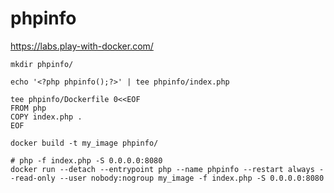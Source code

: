 # phpinfo

https://labs.play-with-docker.com/
```
mkdir phpinfo/
```
```
echo '<?php phpinfo();?>' | tee phpinfo/index.php
```
```
tee phpinfo/Dockerfile 0<<EOF
FROM php
COPY index.php .
EOF
```
```
docker build -t my_image phpinfo/
```
```
# php -f index.php -S 0.0.0.0:8080
docker run --detach --entrypoint php --name phpinfo --restart always --read-only --user nobody:nogroup my_image -f index.php -S 0.0.0.0:8080
```
